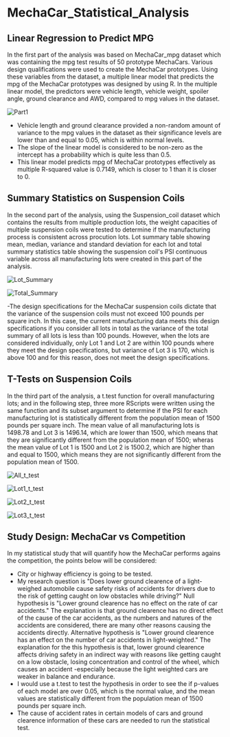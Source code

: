 # MechaCar_Statistical_Analysis

## Linear Regression to Predict MPG

In the first part of the analysis was based on MechaCar_mpg dataset which was containing the mpg test results of 50 prototype MechaCars.
Various design qualifications were used to create the MechaCar prototypes. Using these variables from the dataset, a multiple linear model that 
predicts the mpg of the MechaCar prototypes was designed by using R. In the multiple linear model, the predictors were vehicle length, vehicle weight,
spoiler angle, ground clearance and AWD, compared to mpg values in the dataset. 

![Part1](https://user-images.githubusercontent.com/104400293/206830215-a438968a-3baf-4427-bb9c-4140231844ca.PNG)

- Vehicle length and ground clearance provided a non-random amount of variance to the mpg values in the dataset as their significance levels are lower
than and equal to 0.05, which is within normal levels.
- The slope of the linear model is considered to be non-zero as the intercept has a probability which is quite less than 0.5.
- This linear model predicts mpg of MechaCar prototypes effectively as multiple R-squared value is 0.7149, which is closer to 1 than it is closer to 0. 

## Summary Statistics on Suspension Coils

In the second part of the analysis, using the Suspension_coil dataset which contains the results from multiple production lots, the weight capacities of
multiple suspension coils were tested to determine if the manufacturing process is consistent across procution lots. Lot summary table showing mean,
median, variance and standard deviation for each lot and total summary statistics table showing the suspension coil's PSI continuous variable across all
manufacturing lots were created in this part of the analysis. 

![Lot_Summary](https://user-images.githubusercontent.com/104400293/206830226-97e867db-a041-4ce4-815f-6753037d7966.PNG)

![Total_Summary](https://user-images.githubusercontent.com/104400293/206830236-0710401e-084a-4e22-8285-eb21d48e02ba.PNG)

-The design specifications for the MechaCar suspension coils dictate that the variance of the suspension coils must not 
exceed 100 pounds per square inch. In this case, the current manufacturing data meets this design specifications if you consider all lots in total as the 
variance of the total summary of all lots is less than 100 pounds. 
However, when the lots are considered individually, only Lot 1 and Lot 2 are within 100 pounds where they meet the design specifications, but variance of Lot 3 
is 170, which is above 100 and for this reason, does not meet the design specifications. 

## T-Tests on Suspension Coils

In the third part of the analysis, a t.test function for overall manufacturing lots; and in the following step, three more RScripts were written using the same function and its subset
argument to determine if the PSI for each manufacturing lot is statistically different from the population mean of 1500 pounds per square inch.
The mean value of all manufacturing lots is 1498.78 and Lot 3 is 1496.14, which are lower than 1500, which means that they are significantly different from the population mean of 1500; 
wheras the mean value of Lot 1 is 1500 and Lot 2 is 1500.2, which are higher than and equal to 1500, which means they are not significantly different from the population mean of 1500.  

![All_t_test](https://user-images.githubusercontent.com/104400293/206830262-4827eec6-5a80-46f4-ac07-75454b6e2417.PNG)

![Lot1_t_test](https://user-images.githubusercontent.com/104400293/206830266-4c780803-7605-433e-9ae4-57a99cabdd83.PNG)

![Lot2_t_test](https://user-images.githubusercontent.com/104400293/206830269-25c96eae-2a30-48bd-9f96-3e6e7c11a71a.PNG)

![Lot3_t_test](https://user-images.githubusercontent.com/104400293/206830272-f3022850-e5fb-4f1d-b16c-586369d6cf67.PNG)

## Study Design: MechaCar vs Competition

In my statistical study that will quantify how the MechaCar performs agains the competition, the points below will be considered:

- City or highway efficiency is going to be tested. 
- My research question is "Does lower ground clearence of a light-weighed automobile cause safety risks of accidents for drivers due to the risk of getting caught on low 
obstacles while driving?"
Null hypothesis is "Lower ground clearence has no effect on the rate of car accidents." The explanation is that ground clearence has no direct effect of the cause of the car 
accidents, as the numbers and natures of the accidents are considered, there are many other reasons causing the accidents directly.
Alternative hypothesis is "Lower ground clearence has an effect on the number of car accidents in light-weighted." The explanation for the this hypothesis is that, 
lower ground clearence affects driving safety in an indirect way with reasons like getting caught on a low obstacle, losing concentration and control of the wheel, 
which causes an accident -especially because the light weighted cars are weaker in balance and endurance.
- I would use a t.test to test the hypothesis in order to see the if p-values of each model are over 0.05, which is the normal value, and the mean values are statistically different 
from the population mean of 1500 pounds per square inch.
- The cause of accident rates in certain models of cars and ground clearence information of these cars are needed to run the statistical test. 
